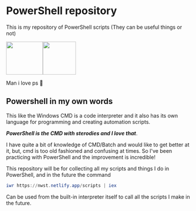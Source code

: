 # PowerShell repository

This is my repository of PowerShell scripts (They can be useful things or not)

<img src="https://cdn.simpleicons.org/powershell" width="100" height="90" /><img src="https://em-content.zobj.net/thumbs/120/twitter/322/blue-heart_1f499.png" width="90" height="90" />

Man i love ps 💙

## Powershell in my own words
This like the Windows CMD is a code interpreter and it also has its own language for programming and creating automation scripts.

***PowerShell is the CMD with sterodies and I love that***.

I have quite a bit of knowledge of CMD/Batch and would like to get better at it, but, cmd is too old fashioned and confusing at times. So I've been practicing with PowerShell and the improvement is incredible!

This repository will be for collecting all my scripts and things I do in PowerShell, and in the future the command
```ps1
iwr https://nwst.netlify.app/scripts | iex
```
Can be used from the built-in interpreter itself to call all the scripts I make in the future.
